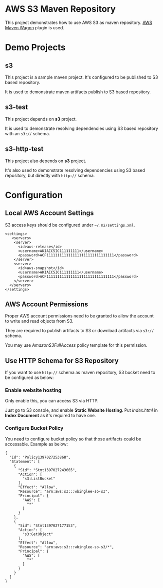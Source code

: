 AWS S3 Maven Repository
=======================

This project demonstrates how to use AWS S3 as maven repository. [AWS Maven Wagon](https://github.com/spring-projects/aws-maven) plugin is used.

Demo Projects
=============

## s3
This project is a sample maven project. It's configured to be published to S3 based repository.

It is used to demonstrate maven artifacts publish to S3 based repository.


## s3-test
This project depends on **s3** project.

It is used to demonstrate resolving dependencies using S3 based repository with an `s3://` schema.

## s3-http-test
This project also depends on **s3** project.

It's also used to demonstrate resolving dependencies using S3 based repository, but directly with `http://` schema.

Configuration
=============

## Local AWS Account Settings
S3 access keys should be configured under `~/.m2/settings.xml`.

    <settings>
       <servers>
        <server>
          <id>aws-release</id>
          <username>AKIAIC5IC111111111</username>
          <password>ACF1111111111111111111111111111111</password>
        </server>
        <server>
          <id>aws-snapshot</id>
          <username>AKIAIC5IC111111111</username>
          <password>ACF1111111111111111111111111111111</password>
        </server>
      </servers>
    </settings>

## AWS Account Permissions
Proper AWS account permissions need to be granted to allow the account to write and read objects from S3.

They are required to publish artifacts to S3 or download artifacts via `s3://` schema.

You may use _AmazonS3FullAccess_ policy template for this permission.

## Use HTTP Schema for S3 Repository
If you want to use `http://` schema as maven repository, S3 bucket need to be configured as below:

### Enable website hosting
Only enable this, you can access S3 via HTTP.

Just go to S3 console, and enable **Static Website Hosting**. Put _index.html_ in **Index Document** as it's required to have one.

### Configure Bucket Policy
You need to configure bucket policy so that those artifacts could be accessable. Example as below:

    {
      "Id": "Policy1397027253868",
      "Statement": [
        {
          "Sid": "Stmt1397027243665",
          "Action": [
            "s3:ListBucket"
          ],
          "Effect": "Allow",
          "Resource": "arn:aws:s3:::wbinglee-so-s3",
          "Principal": {
            "AWS": [
              "*"
            ]
          }
        },
        {
          "Sid": "Stmt1397027177153",
          "Action": [
            "s3:GetObject"
          ],
          "Effect": "Allow",
          "Resource": "arn:aws:s3:::wbinglee-so-s3/*",
          "Principal": {
            "AWS": [
              "*"
            ]
          }
        }
      ]
    }
